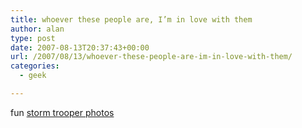 ```yaml
---
title: whoever these people are, I’m in love with them
author: alan
type: post
date: 2007-08-13T20:37:43+00:00
url: /2007/08/13/whoever-these-people-are-im-in-love-with-them/
categories:
  - geek

---
```

fun [storm trooper photos][1]


 [1]: http://www.flickr.com/photos/redandjonny/show/with/1011832337/
